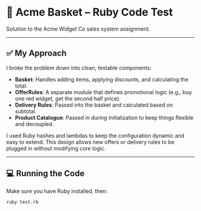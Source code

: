 # 🧠 Acme Basket – Ruby Code Test

Solution to the Acme Widget Co sales system assignment.

---

## ✅ My Approach

I broke the problem down into clean, testable components:

- **Basket**: Handles adding items, applying discounts, and calculating the total.
- **OfferRules**: A separate module that defines promotional logic (e.g., buy one red widget, get the second half price).
- **Delivery Rules**: Passed into the basket and calculated based on subtotal.
- **Product Catalogue**: Passed in during initialization to keep things flexible and decoupled.

I used Ruby hashes and lambdas to keep the configuration dynamic and easy to extend. This design allows new offers or delivery rules to be plugged in without modifying core logic.

---

## 💻 Running the Code

Make sure you have Ruby installed, then:

```bash
ruby test.rb
